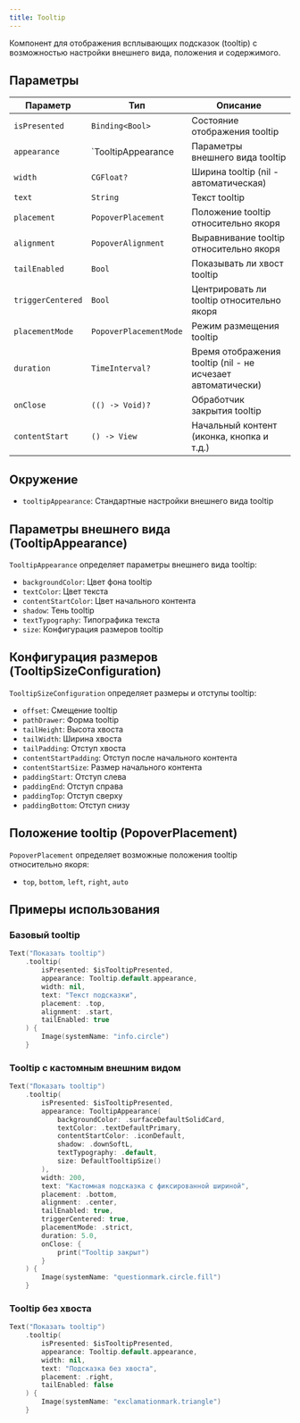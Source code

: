 ```yaml
---
title: Tooltip
---
```


Компонент для отображения всплывающих подсказок (tooltip) с возможностью настройки внешнего вида, положения и содержимого.

## Параметры

| Параметр | Тип | Описание |
|----------|-----|-----------|
| `isPresented` | `Binding<Bool>` | Состояние отображения tooltip |
| `appearance` | `TooltipAppearance | Параметры внешнего вида tooltip |
| `width` | `CGFloat?` | Ширина tooltip (nil - автоматическая) |
| `text` | `String` | Текст tooltip |
| `placement` | `PopoverPlacement` | Положение tooltip относительно якоря |
| `alignment` | `PopoverAlignment` | Выравнивание tooltip относительно якоря |
| `tailEnabled` | `Bool `| Показывать ли хвост tooltip |
| `triggerCentered` | `Bool` | Центрировать ли tooltip относительно якоря |
| `placementMode` | `PopoverPlacementMode` | Режим размещения tooltip |
| `duration` | `TimeInterval?` | Время отображения tooltip (nil - не исчезает автоматически) |
| `onClose` | `(() -> Void)?` | Обработчик закрытия tooltip |
| `contentStart` | `() -> View` | Начальный контент (иконка, кнопка и т.д.) |

## Окружение

- `tooltipAppearance`: Стандартные настройки внешнего вида tooltip

## Параметры внешнего вида (TooltipAppearance)

`TooltipAppearance` определяет параметры внешнего вида tooltip:

- `backgroundColor`: Цвет фона tooltip
- `textColor`: Цвет текста
- `contentStartColor`: Цвет начального контента
- `shadow`: Тень tooltip
- `textTypography`: Типографика текста
- `size`: Конфигурация размеров tooltip

## Конфигурация размеров (TooltipSizeConfiguration)

`TooltipSizeConfiguration` определяет размеры и отступы tooltip:

- `offset`: Смещение tooltip
- `pathDrawer`: Форма tooltip
- `tailHeight`: Высота хвоста
- `tailWidth`: Ширина хвоста
- `tailPadding`: Отступ хвоста
- `contentStartPadding`: Отступ после начального контента
- `contentStartSize`: Размер начального контента
- `paddingStart`: Отступ слева
- `paddingEnd`: Отступ справа
- `paddingTop`: Отступ сверху
- `paddingBottom`: Отступ снизу

## Положение tooltip (PopoverPlacement)

`PopoverPlacement` определяет возможные положения tooltip относительно якоря:

- `top`, `bottom`, `left`, `right`, `auto`

## Примеры использования

### Базовый tooltip
```swift
Text("Показать tooltip")
    .tooltip(
        isPresented: $isTooltipPresented,
        appearance: Tooltip.default.appearance,
        width: nil,
        text: "Текст подсказки",
        placement: .top,
        alignment: .start,
        tailEnabled: true
    ) {
        Image(systemName: "info.circle")
    }
```

### Tooltip с кастомным внешним видом
```swift
Text("Показать tooltip")
    .tooltip(
        isPresented: $isTooltipPresented,
        appearance: TooltipAppearance(
            backgroundColor: .surfaceDefaultSolidCard,
            textColor: .textDefaultPrimary,
            contentStartColor: .iconDefault,
            shadow: .downSoftL,
            textTypography: .default,
            size: DefaultTooltipSize()
        ),
        width: 200,
        text: "Кастомная подсказка с фиксированной шириной",
        placement: .bottom,
        alignment: .center,
        tailEnabled: true,
        triggerCentered: true,
        placementMode: .strict,
        duration: 5.0,
        onClose: {
            print("Tooltip закрыт")
        }
    ) {
        Image(systemName: "questionmark.circle.fill")
    }
```

### Tooltip без хвоста
```swift
Text("Показать tooltip")
    .tooltip(
        isPresented: $isTooltipPresented,
        appearance: Tooltip.default.appearance,
        width: nil,
        text: "Подсказка без хвоста",
        placement: .right,
        tailEnabled: false
    ) {
        Image(systemName: "exclamationmark.triangle")
    }
``` 
